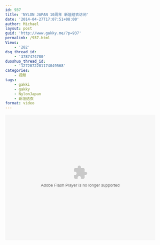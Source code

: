 ```yaml
---
id: 937
title: 'NYLON JAPAN 10周年 新垣结衣访问'
date: '2014-04-27T17:07:51+08:00'
author: Michael
layout: post
guid: 'http://www.gakky.me/?p=937'
permalink: /937.html
Views:
    - '282'
dsq_thread_id:
    - '3787474780'
duoshuo_thread_id:
    - '1272072281174049568'
categories:
    - 视频
tags:
    - gakki
    - gakky
    - NylonJapan
    - 新垣结衣
format: video
---
```


<embed allowfullscreen="allowfullscreen" allowscriptaccess="always" height="400" src="http://www.tudou.com/v/OppZKjXzjdA/&bid=05&rpid=51229674&resourceId=51229674_05_05_99/v.swf" type="application/x-shockwave-flash" width="480" wmode="opaque"></embed>